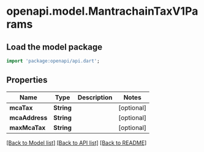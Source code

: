 # openapi.model.MantrachainTaxV1Params

## Load the model package
```dart
import 'package:openapi/api.dart';
```

## Properties
Name | Type | Description | Notes
------------ | ------------- | ------------- | -------------
**mcaTax** | **String** |  | [optional] 
**mcaAddress** | **String** |  | [optional] 
**maxMcaTax** | **String** |  | [optional] 

[[Back to Model list]](../README.md#documentation-for-models) [[Back to API list]](../README.md#documentation-for-api-endpoints) [[Back to README]](../README.md)


